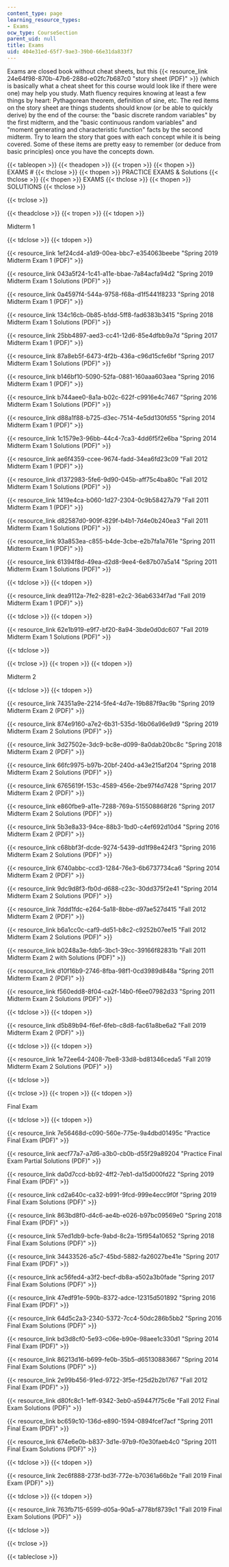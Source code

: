 ```yaml
---
content_type: page
learning_resource_types:
- Exams
ocw_type: CourseSection
parent_uid: null
title: Exams
uid: 404e31ed-65f7-9ae3-39b0-66e31da833f7
---
```


Exams are closed book without cheat sheets, but this {{< resource_link 24e64f98-870b-47b6-288d-e02fc7b687c0 "story sheet (PDF)" >}} (which is basically what a cheat sheet for this course would look like if there were one) may help you study. Math fluency requires knowing at least a few things by heart: Pythagorean theorem, definition of sine, etc. The red items on the story sheet are things students should know (or be able to quickly derive) by the end of the course: the "basic discrete random variables" by the first midterm, and the "basic continuous random variables" and "moment generating and characteristic function" facts by the second midterm. Try to learn the story that goes with each concept while it is being covered. Some of these items are pretty easy to remember (or deduce from basic principles) once you have the concepts down.

{{< tableopen >}}
{{< theadopen >}}
{{< tropen >}}
{{< thopen >}}
EXAMS #
{{< thclose >}}
{{< thopen >}}
PRACTICE EXAMS & Solutions
{{< thclose >}}
{{< thopen >}}
EXAMS
{{< thclose >}}
{{< thopen >}}
SOLUTIONS
{{< thclose >}}

{{< trclose >}}

{{< theadclose >}}
{{< tropen >}}
{{< tdopen >}}


Midterm 1


{{< tdclose >}}
{{< tdopen >}}


{{< resource_link 1ef24cd4-a1d9-00ea-bbc7-e354063beebe "Spring 2019 Midterm Exam 1 (PDF)" >}}

{{< resource_link 043a5f24-1c41-a11e-bbae-7a84acfa94d2 "Spring 2019 Midterm Exam 1 Solutions (PDF)" >}}

{{< resource_link 0a4597f4-544a-9758-f68a-d1f5441f8233 "Spring 2018 Midterm Exam 1 (PDF)" >}}

{{< resource_link 134c16cb-0b85-b1dd-5ff8-fad6383b3415 "Spring 2018 Midterm Exam 1 Solutions (PDF)" >}}

{{< resource_link 25bb4897-aed3-cc41-12d6-85e4dfbb9a7d "Spring 2017 Midterm Exam 1 (PDF)" >}}

{{< resource_link 87a8eb5f-6473-4f2b-436a-c96d15cfe6bf "Spring 2017 Midterm Exam 1 Solutions (PDF)" >}}

{{< resource_link b146bf10-5090-52fa-0881-160aaa603aea "Spring 2016 Midterm Exam 1 (PDF)" >}}

{{< resource_link b744aee0-8a1a-b02c-622f-c9916e4c7467 "Spring 2016 Midterm Exam 1 Solutions (PDF)" >}}

{{< resource_link d88a1f88-b725-d3ec-7514-4e5dd130fd55 "Spring 2014 Midterm Exam 1 (PDF)" >}}

{{< resource_link 1c1579e3-96bb-44c4-7ca3-4dd6f5f2e6ba "Spring 2014 Midterm Exam 1 Solutions (PDF)" >}}

{{< resource_link ae6f4359-ccee-9674-fadd-34ea6fd23c09 "Fall 2012 Midterm Exam 1 (PDF)" >}}

{{< resource_link d1372983-5fe6-9d90-045b-aff75c4ba80c "Fall 2012 Midterm Exam 1 Solutions (PDF)" >}}

{{< resource_link 1419e4ca-b060-1d27-2304-0c9b58427a79 "Fall 2011 Midterm Exam 1 (PDF)" >}}

{{< resource_link d82587d0-909f-829f-b4b1-7d4e0b240ea3 "Fall 2011 Midterm Exam 1 Solutions (PDF)" >}}

{{< resource_link 93a853ea-c855-b4de-3cbe-e2b7fa1a761e "Spring 2011 Midterm Exam 1 (PDF)" >}}

{{< resource_link 61394f8d-49ea-d2d8-9ee4-6e87b07a5a14 "Spring 2011 Midterm Exam 1 Solutions (PDF)" >}}


{{< tdclose >}}
{{< tdopen >}}


{{< resource_link dea9112a-7fe2-8281-e2c2-36ab6334f7ad "Fall 2019 Midterm Exam 1 (PDF)" >}}


{{< tdclose >}}
{{< tdopen >}}


{{< resource_link 62e1b919-e9f7-bf20-8a94-3bde0d0dc607 "Fall 2019 Midterm Exam 1 Solutions (PDF)" >}}


{{< tdclose >}}

{{< trclose >}}
{{< tropen >}}
{{< tdopen >}}


Midterm 2


{{< tdclose >}}
{{< tdopen >}}


{{< resource_link 74351a9e-2214-5fe4-4d7e-19b887f9ac9b "Spring 2019 Midterm Exam 2 (PDF)" >}}

{{< resource_link 874e9160-a7e2-6b31-535d-16b06a96e9d9 "Spring 2019 Midterm Exam 2 Solutions (PDF)" >}}

{{< resource_link 3d27502e-3dc9-bc8e-d099-8a0dab20bc8c "Spring 2018 Midterm Exam 2 (PDF)" >}}

{{< resource_link 66fc9975-b97b-20bf-240d-a43e215af204 "Spring 2018 Midterm Exam 2 Solutions (PDF)" >}}

{{< resource_link 6765619f-153c-4589-456e-2be97f4d7428 "Spring 2017 Midterm Exam 2 (PDF)" >}}

{{< resource_link e860fbe9-a11e-7288-769a-515508868f26 "Spring 2017 Midterm Exam 2 Solutions (PDF)" >}}

{{< resource_link 5b3e8a33-94ce-88b3-1bd0-c4ef692d10d4 "Spring 2016 Midterm Exam 2 (PDF)" >}}

{{< resource_link c68bbf3f-dcde-9274-5439-dd1f98e424f3 "Spring 2016 Midterm Exam 2 Solutions (PDF)" >}}

{{< resource_link 6740abbc-ccd3-1284-76e3-6b6737734ca6 "Spring 2014 Midterm Exam 2 (PDF)" >}}

{{< resource_link 9dc9d8f3-fb0d-d688-c23c-30dd375f2e41 "Spring 2014 Midterm Exam 2 Solutions (PDF)" >}}

{{< resource_link 7ddd1fdc-e264-5a18-8bbe-d97ae527d415 "Fall 2012 Midterm Exam 2 (PDF)" >}}

{{< resource_link b6a1cc0c-caf9-dd51-b8c2-c9252b07ee15 "Fall 2012 Midterm Exam 2 Solutions (PDF)" >}}

{{< resource_link b0248a3e-fdb5-3bc1-39cc-39166f82831b "Fall 2011 Midterm Exam 2 with Solutions (PDF)" >}}

{{< resource_link d10f16b9-2746-8fba-98f1-0cd3989d848a "Spring 2011 Midterm Exam 2 (PDF)" >}}

{{< resource_link f560edd8-8f04-ca2f-14b0-f6ee07982d33 "Spring 2011 Midterm Exam 2 Solutions (PDF)" >}}


{{< tdclose >}}
{{< tdopen >}}


{{< resource_link d5b89b94-f6ef-6feb-c8d8-fac61a8be6a2 "Fall 2019 Midterm Exam 2 (PDF)" >}}


{{< tdclose >}}
{{< tdopen >}}


{{< resource_link 1e72ee64-2408-7be8-33d8-bd81346ceda5 "Fall 2019 Midterm Exam 2 Solutions (PDF)" >}}


{{< tdclose >}}

{{< trclose >}}
{{< tropen >}}
{{< tdopen >}}


Final Exam


{{< tdclose >}}
{{< tdopen >}}


{{< resource_link 7e56468d-c090-560e-775e-9a4dbd01495c "Practice Final Exam (PDF)" >}}

{{< resource_link aecf77a7-a7d6-a3b0-cb0b-d55f29a89204 "Practice Final Exam Partial Solutions (PDF)" >}}

{{< resource_link da0d7ccd-bb92-4ff2-7eb1-da15d000fd22 "Spring 2019 Final Exam (PDF)" >}}

{{< resource_link cd2a640c-ca32-b991-9fcd-999e4ecc9f0f "Spring 2019 Final Exam Solutions (PDF)" >}}

{{< resource_link 863bd8f0-d4c6-ae4b-e026-b97bc09569e0 "Spring 2018 Final Exam (PDF)" >}}

{{< resource_link 57ed1db9-bcfe-9abd-8c2a-15f954a10652 "Spring 2018 Final Exam Solutions (PDF)" >}}

{{< resource_link 34433526-a5c7-45bd-5882-fa26027be41e "Spring 2017 Final Exam (PDF)" >}}

{{< resource_link ac56fed4-a3f2-becf-db8a-a502a3b0fade "Spring 2017 Final Exam Solutions (PDF)" >}}

{{< resource_link 47edf91e-590b-8372-adce-12315d501892 "Spring 2016 Final Exam (PDF)" >}}

{{< resource_link 64d5c2a3-2340-5372-7cc4-50dc286b5bb2 "Spring 2016 Final Exam Solutions (PDF)" >}}

{{< resource_link bd3d8cf0-5e93-c06e-b90e-98aee1c330d1 "Spring 2014 Final Exam (PDF)" >}}

{{< resource_link 86213d16-b699-fe0b-35b5-d65130883667 "Spring 2014 Final Exam Solutions (PDF)" >}}

{{< resource_link 2e99b456-91ed-9722-3f5e-f25d2b2b1767 "Fall 2012 Final Exam (PDF)" >}}

{{< resource_link d80fc8c1-1eff-9342-3eb0-a59447f75c6e "Fall 2012 Final Exam Solutions (PDF)" >}}

{{< resource_link bc659c10-136d-e890-1594-0894fcef7acf "Spring 2011 Final Exam (PDF)" >}}

{{< resource_link 674e6e0b-b837-3d1e-97b9-f0e30faeb4c0 "Spring 2011 Final Exam Solutions (PDF)" >}}


{{< tdclose >}}
{{< tdopen >}}


{{< resource_link 2ec6f888-273f-bd3f-772e-b70361a66b2e "Fall 2019 Final Exam (PDF)" >}}


{{< tdclose >}}
{{< tdopen >}}


{{< resource_link 763fb715-6599-d05a-90a5-a778bf8739c1 "Fall 2019 Final Exam Solutions (PDF)" >}}


{{< tdclose >}}

{{< trclose >}}

{{< tableclose >}}